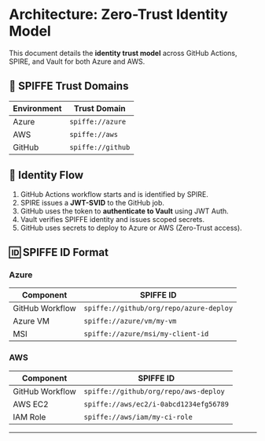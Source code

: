 # Architecture: Zero-Trust Identity Model

This document details the **identity trust model** across GitHub Actions, SPIRE, and Vault for both Azure and AWS.

## 🔐 SPIFFE Trust Domains

| Environment | Trust Domain      |
|-------------|-------------------|
| Azure       | `spiffe://azure`  |
| AWS         | `spiffe://aws`    |
| GitHub      | `spiffe://github` |

## 🔄 Identity Flow 

1. GitHub Actions workflow starts and is identified by SPIRE.
2. SPIRE issues a **JWT-SVID** to the GitHub job.
3. GitHub uses the token to **authenticate to Vault** using JWT Auth.
4. Vault verifies SPIFFE identity and issues scoped secrets.
5. GitHub uses secrets to deploy to Azure or AWS (Zero-Trust access).

## 🆔 SPIFFE ID Format

### Azure

| Component        | SPIFFE ID                                |
|------------------|-------------------------------------------|
| GitHub Workflow  | `spiffe://github/org/repo/azure-deploy`  |
| Azure VM         | `spiffe://azure/vm/my-vm`                |
| MSI              | `spiffe://azure/msi/my-client-id`        |

### AWS

| Component        | SPIFFE ID                                |
|------------------|-------------------------------------------|
| GitHub Workflow  | `spiffe://github/org/repo/aws-deploy`    |
| AWS EC2          | `spiffe://aws/ec2/i-0abcd1234efg56789`   |
| IAM Role         | `spiffe://aws/iam/my-ci-role`            |

---
